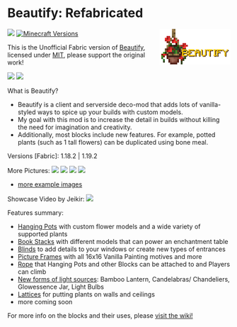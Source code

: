 # Beautify: Refabricated

<img align="right" width="160" src="src/main/resources/icon.png">

[![](http://cf.way2muchnoise.eu/full_809311_downloads.svg)](https://www.curseforge.com/minecraft/mc-mods/beautify-refabricated)
[![Minecraft Versions](https://cf.way2muchnoise.eu/versions/809311.svg)](https://www.curseforge.com/minecraft/mc-mods/beautify-refabricated)

This is the Unofficial Fabric version of [Beautify](https://github.com/Pandarix/Beautify), licensed under [MIT](https://github.com/Pandarix/Beautify/blob/main/LICENSE), please support the original work!

![ ](https://i.imgur.com/tDSBihU.jpg.png)
![ ](https://i.imgur.com/aVn4B6m.gif)

What is Beautify?

- Beautify is a client and serverside deco-mod that adds lots of vanilla-styled ways to spice up your builds with custom models.
- My goal with this mod is to increase the detail in builds without killing the need for imagination and creativity.
- Additionally, most blocks include new features. For example, potted plants (such as 1 tall flowers) can be duplicated using bone meal.

Versions [Fabric]: 1.18.2 | 1.19.2

More Pictures:
 ![ ](https://i.imgur.com/7wHu3qe.png)
 ![ ](https://i.imgur.com/LGUotre.png)
 ![ ](https://i.imgur.com/M7AfS0o.png?1)
 ![ ](https://i.imgur.com/63BR9j4.png)
- [more example images](https://www.curseforge.com/minecraft/mc-mods/beautify-refabricated/screenshots)

Showcase Video by Jeikir:
[![](https://i.ytimg.com/vi/5uXGHUit038/maxresdefault.jpg)](https://www.youtube.com/watch?v=5uXGHUit038 "")

Features summary:
- <u>Hanging Pots</u> with custom flower models and a wide variety of supported plants
- <u>Book Stacks</u> with different models that can power an enchantment table
- <u>Blinds</u> to add details to your windows or create new types of entrances
- <u>Picture Frames</u> with all 16x16 Vanilla Painting motives and more
- <u>Rope</u> that Hanging Pots and other Blocks can be attached to and Players can climb
- <u>New forms of light sources</u>: Bamboo Lantern, Candelabras/ Chandeliers, Glowessence Jar, Light Bulbs
- <u>Lattices</u> for putting plants on walls and ceilings
- more coming soon

For more info on the blocks and their uses, please [visit the wiki!](https://github.com/Pandarix/Beautify/wiki)

